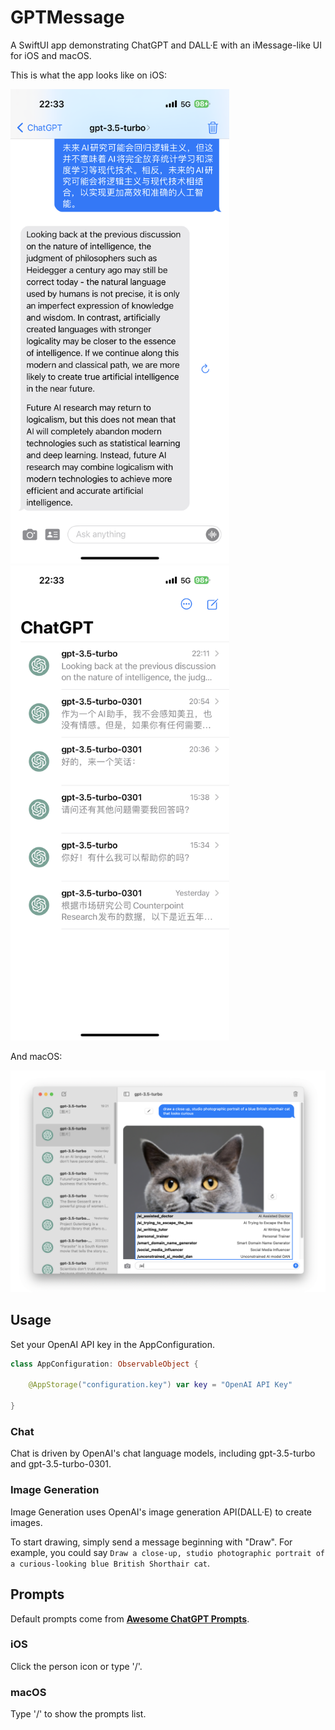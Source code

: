 # GPTMessage
A SwiftUI app demonstrating ChatGPT and DALL·E with an iMessage-like UI for iOS and macOS.

This is what the app looks like on iOS:
<p float="left">
  <img src="screenshot.PNG" width="350" />
  <img src="screenshot1.PNG" width="350" /> 
</p>

And macOS:
<p float="left">
  <img src="screenshot_macOS.png" width="900"/>
</p>

## Usage

Set your OpenAI API key in the AppConfiguration.

```swift
class AppConfiguration: ObservableObject {
        
    @AppStorage("configuration.key") var key = "OpenAI API Key"
    
}
```
### Chat

Chat is driven by OpenAI's chat language models, including gpt-3.5-turbo and gpt-3.5-turbo-0301.
### Image Generation

Image Generation uses OpenAI's image generation API(DALL·E) to create images.

To start drawing, simply send a message beginning with "Draw". For example, you could say `Draw a close-up, studio photographic portrait of a curious-looking blue British Shorthair cat`.

## Prompts

Default prompts come from **[Awesome ChatGPT Prompts](https://github.com/f/awesome-chatgpt-prompts)**.

### iOS

Click the person icon or type '/'.

### macOS

Type '/' to show the prompts list.
